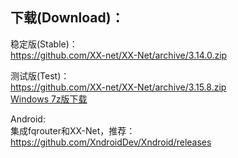 
## 下载(Download)：
稳定版(Stable)：  
https://github.com/XX-net/XX-Net/archive/3.14.0.zip


测试版(Test)：  
https://github.com/XX-net/XX-Net/archive/3.15.8.zip  
[Windows 7z版下载](https://github.com/XX-net/XX-Net/releases/download/3.15.8/XX-Net-3.15.8.7z)   

Android:  
集成fqrouter和XX-Net，推荐：  
https://github.com/XndroidDev/Xndroid/releases

